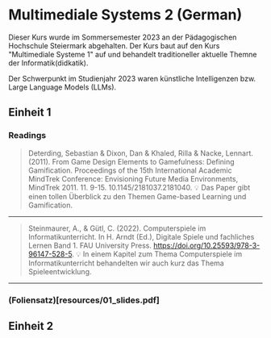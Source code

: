 # Multimediale Systems 2 (German)
Dieser Kurs wurde im Sommersemester 2023 an der Pädagogischen Hochschule Steiermark abgehalten. Der Kurs baut auf den Kurs "Multimediale Systeme 1" auf und behandelt traditioneller aktuelle Themne der Informatik(didkatik). 

Der Schwerpunkt im Studienjahr 2023 waren künstliche Intelligenzen bzw. Large Language Models (LLMs). 

## Einheit 1
### Readings 
> Deterding, Sebastian & Dixon, Dan & Khaled, Rilla & Nacke, Lennart. (2011). From Game Design Elements to Gamefulness: Defining Gamification. Proceedings of the 15th International Academic MindTrek Conference: Envisioning Future Media Environments, MindTrek 2011. 11. 9-15. 10.1145/2181037.2181040.
> 💡 Das Paper gibt einen tollen Überblick zu den Themen Game-based Learning und Gamification.

---

> Steinmaurer, A., & Gütl, C. (2022). Computerspiele im Informatikunterricht. In H. Arndt (Ed.), Digitale Spiele und fachliches Lernen Band 1. FAU University Press. https://doi.org/10.25593/978-3-96147-528-5.
> 💡 In einem Kapitel zum Thema Computerspiele im Informatikunterricht behandelten wir auch kurz das Thema Spieleentwicklung. 

--- 

### (Foliensatz)[resources/01_slides.pdf]

## Einheit 2
